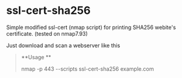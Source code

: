 # ssl-cert-sha256
Simple modified ssl-cert (nmap script) for printing SHA256 webite's certificate. (tested on nmap7.93) 


Just download and scan a webserver like this

> **Usage **
>   
> nmap -p 443 --scripts ssl-cert-sha256 example.com

